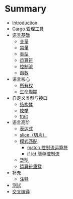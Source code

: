 # Summary

* [Introduction](README.md)
* [Cargo 管理工具](notes/tool/cargo.md)
* [语言基础](notes/base.md)
    * [变量](notes/base.md#变量)
    * [常量](notes/base.md#常量)
    * [类型](notes/base.md#类型)
    * [运算符](notes/base.md#运算符)
    * [控制流](notes/base.md#控制流)
    * [函数](notes/fn/fn.md)
* 语言核心
    * [所有权](notes/ownership.md)
    * [生命周期](notes/lifetime.md)
* 自定义类型与接口
    * [结构体](notes/struct.md)
    * [枚举](notes/enum.md)
    * [trait](notes/trait.md)
* 语言高阶
    * [表达式](notes/expression.md)
    * [slice（切片）](notes/std/slice.md)
    * [模式匹配](notes/match.md)
        * [match 控制流运算符](notes/match.md#match-控制流运算符)
        * [if let 简单控制流](notes/match.md#if-let-简单控制流)
    * [泛型](notes/generics.md)
    * [运算符重载](notes/more.md#运算符重载)
* 补充
    * [注释](notes/more.md#注释)
* [测试](notes/testing.md)
* [交叉编译](notes/cross-compiler.md)

